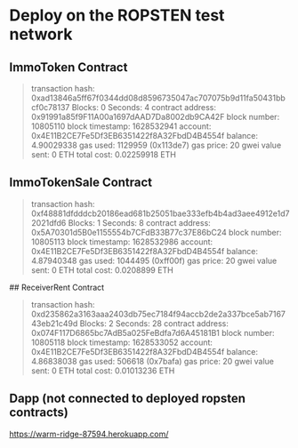 # Deploy on the ROPSTEN test network

## ImmoToken Contract

> transaction hash: 0xad13846a5ff67f0344dd08d8596735047ac707075b9d11fa50431bbcf0c78137
> Blocks: 0 Seconds: 4
> contract address: 0x91991a85f9F11A00a1697dAAD7Da8002db9CA42F
> block number: 10805110
> block timestamp: 1628532941
> account: 0x4E11B2CE7Fe5Df3EB6351422f8A32FbdD4B4554f
> balance: 4.90029338
> gas used: 1129959 (0x113de7)
> gas price: 20 gwei
> value sent: 0 ETH
> total cost: 0.02259918 ETH

## ImmoTokenSale Contract

> transaction hash: 0xf48881dfdddcb20186ead681b25051bae333efb4b4ad3aee4912e1d72021dfd6
> Blocks: 1 Seconds: 8
> contract address: 0x5A70301d5B0e1155554b7CFdB33B77c37E86bC24
> block number: 10805113
> block timestamp: 1628532986
> account: 0x4E11B2CE7Fe5Df3EB6351422f8A32FbdD4B4554f
> balance: 4.87940348
> gas used: 1044495 (0xff00f)
> gas price: 20 gwei
> value sent: 0 ETH
> total cost: 0.0208899 ETH

## ReceiverRent Contract

> transaction hash: 0xd235862a3163aaa2403db75ec7184f94accb2de2a337bce5ab716743eb21c49d
> Blocks: 2 Seconds: 28
> contract address: 0x074F117D6865bc7AdB5a025FeBdfa7d6A45181B1
> block number: 10805118
> block timestamp: 1628533052
> account: 0x4E11B2CE7Fe5Df3EB6351422f8A32FbdD4B4554f
> balance: 4.86838038
> gas used: 506618 (0x7bafa)
> gas price: 20 gwei
> value sent: 0 ETH
> total cost: 0.01013236 ETH

## Dapp (not connected to deployed ropsten contracts)

https://warm-ridge-87594.herokuapp.com/
